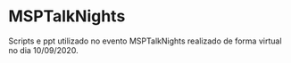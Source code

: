 # MSPTalkNights
 Scripts e ppt utilizado no evento MSPTalkNights realizado de forma virtual no dia 10/09/2020.

